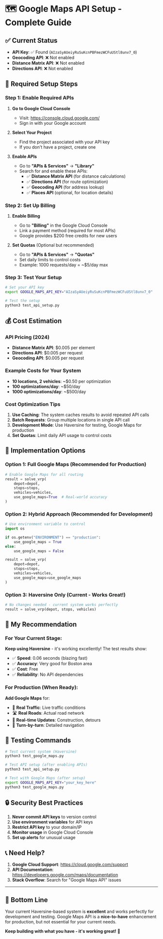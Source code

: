 # 🗺️ Google Maps API Setup - Complete Guide

## ✅ **Current Status**
- **API Key**: ✅ Found (`AIzaSyAUeiyRuSuKcnPBFmezWCFuUStl8unv7_0`)
- **Geocoding API**: ❌ Not enabled
- **Distance Matrix API**: ❌ Not enabled  
- **Directions API**: ❌ Not enabled

## 🔧 **Required Setup Steps**

### **Step 1: Enable Required APIs**

1. **Go to Google Cloud Console**
   - Visit: https://console.cloud.google.com/
   - Sign in with your Google account

2. **Select Your Project**
   - Find the project associated with your API key
   - If you don't have a project, create one

3. **Enable APIs**
   - Go to **"APIs & Services"** → **"Library"**
   - Search for and enable these APIs:
     - ✅ **Distance Matrix API** (for distance calculations)
     - ✅ **Directions API** (for route optimization)
     - ✅ **Geocoding API** (for address lookup)
     - ✅ **Places API** (optional, for location details)

### **Step 2: Set Up Billing**

1. **Enable Billing**
   - Go to **"Billing"** in the Google Cloud Console
   - Link a payment method (required for most APIs)
   - Google provides $200 free credits for new users

2. **Set Quotas** (Optional but recommended)
   - Go to **"APIs & Services"** → **"Quotas"**
   - Set daily limits to control costs
   - Example: 1000 requests/day = ~$5/day max

### **Step 3: Test Your Setup**

```bash
# Set your API key
export GOOGLE_MAPS_API_KEY="AIzaSyAUeiyRuSuKcnPBFmezWCFuUStl8unv7_0"

# Test the setup
python3 test_api_setup.py
```

## 💰 **Cost Estimation**

### **API Pricing (2024)**
- **Distance Matrix API**: $0.005 per element
- **Directions API**: $0.005 per request
- **Geocoding API**: $0.005 per request

### **Example Costs for Your System**
- **10 locations, 2 vehicles**: ~$0.50 per optimization
- **100 optimizations/day**: ~$50/day
- **1000 optimizations/day**: ~$500/day

### **Cost Optimization Tips**
1. **Use Caching**: The system caches results to avoid repeated API calls
2. **Batch Requests**: Group multiple locations in single API call
3. **Development Mode**: Use Haversine for testing, Google Maps for production
4. **Set Quotas**: Limit daily API usage to control costs

## 🚀 **Implementation Options**

### **Option 1: Full Google Maps (Recommended for Production)**
```python
# Enable Google Maps for all routing
result = solve_vrp(
    depot=depot,
    stops=stops,
    vehicles=vehicles,
    use_google_maps=True  # Real-world accuracy
)
```

### **Option 2: Hybrid Approach (Recommended for Development)**
```python
# Use environment variable to control
import os

if os.getenv("ENVIRONMENT") == "production":
    use_google_maps = True
else:
    use_google_maps = False

result = solve_vrp(
    depot=depot,
    stops=stops,
    vehicles=vehicles,
    use_google_maps=use_google_maps
)
```

### **Option 3: Haversine Only (Current - Works Great!)**
```python
# No changes needed - current system works perfectly
result = solve_vrp(depot, stops, vehicles)
```

## 🎯 **My Recommendation**

### **For Your Current Stage:**
**Keep using Haversine** - it's working excellently! The test results show:
- ✅ **Speed**: 0.06 seconds (blazing fast)
- ✅ **Accuracy**: Very good for Boston area
- ✅ **Cost**: Free
- ✅ **Reliability**: No API dependencies

### **For Production (When Ready):**
**Add Google Maps** for:
- 🎯 **Real Traffic**: Live traffic conditions
- 🛣️ **Real Roads**: Actual road network
- 🚧 **Real-time Updates**: Construction, detours
- 📱 **Turn-by-turn**: Detailed navigation

## 🧪 **Testing Commands**

```bash
# Test current system (Haversine)
python3 test_google_maps.py

# Test API setup (after enabling APIs)
python3 test_api_setup.py

# Test with Google Maps (after setup)
export GOOGLE_MAPS_API_KEY="your_key_here"
python3 test_google_maps.py
```

## 🔒 **Security Best Practices**

1. **Never commit API keys** to version control
2. **Use environment variables** for API keys
3. **Restrict API key** to your domain/IP
4. **Monitor usage** in Google Cloud Console
5. **Set up alerts** for unusual usage

## 📞 **Need Help?**

1. **Google Cloud Support**: https://cloud.google.com/support
2. **API Documentation**: https://developers.google.com/maps/documentation
3. **Stack Overflow**: Search for "Google Maps API" issues

---

## 🎉 **Bottom Line**

Your current Haversine-based system is **excellent** and works perfectly for development and testing. Google Maps API is a **nice-to-have** enhancement for production, but not essential for your current needs.

**Keep building with what you have - it's working great!** 🚀
